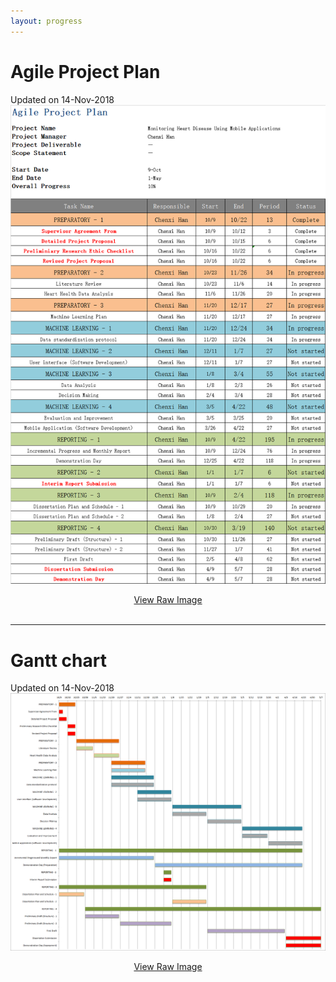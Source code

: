```yaml
---
layout: progress
---
```


# Agile Project Plan

Updated on 14-Nov-2018
![Branching](https://raw.githubusercontent.com/5656hcx/HDMProject/master/docs/assets/progress.png)
<center><a href="https://raw.githubusercontent.com/5656hcx/HDMProject/master/docs/assets/progress.png" target="view_window">View Raw Image</a></center><br>

---

# Gantt chart

Updated on 14-Nov-2018
![Branching](https://raw.githubusercontent.com/5656hcx/HDMProject/master/docs/assets/ganttchart.png)
<center><a href="https://raw.githubusercontent.com/5656hcx/HDMProject/master/docs/assets/ganttchart.png" target="view_window">View Raw Image</a></center><br>